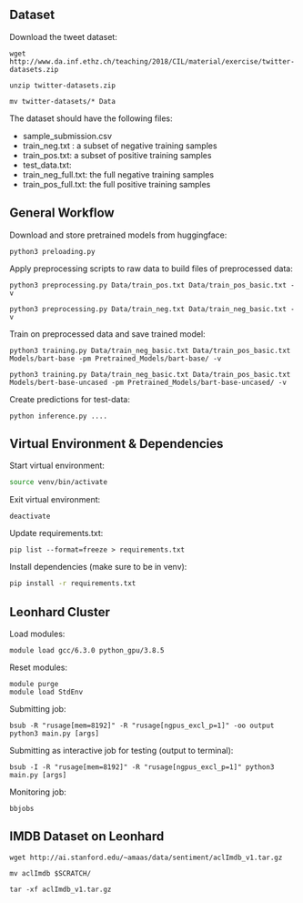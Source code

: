 ## Dataset

Download the tweet dataset:
```
wget http://www.da.inf.ethz.ch/teaching/2018/CIL/material/exercise/twitter-datasets.zip

unzip twitter-datasets.zip

mv twitter-datasets/* Data
```
The dataset should have the following files:
- sample_submission.csv
- train_neg.txt :  a subset of negative training samples
- train_pos.txt: a subset of positive training samples
- test_data.txt:
- train_neg_full.txt: the full negative training samples
- train_pos_full.txt: the full positive training samples

## General Workflow

Download and store pretrained models from huggingface:
```
python3 preloading.py
```
Apply preprocessing scripts to raw data to build files of preprocessed data:
```
python3 preprocessing.py Data/train_pos.txt Data/train_pos_basic.txt -v

python3 preprocessing.py Data/train_neg.txt Data/train_neg_basic.txt -v
```
Train on preprocessed data and save trained model:
```
python3 training.py Data/train_neg_basic.txt Data/train_pos_basic.txt Models/bart-base -pm Pretrained_Models/bart-base/ -v

python3 training.py Data/train_neg_basic.txt Data/train_pos_basic.txt Models/bert-base-uncased -pm Pretrained_Models/bart-base-uncased/ -v
```
Create predictions for test-data:
```
python inference.py ....
```

## Virtual Environment & Dependencies

Start virtual environment:
```bash
source venv/bin/activate
```

Exit virtual environment:
```
deactivate
```
Update requirements.txt:
```
pip list --format=freeze > requirements.txt
```
Install dependencies (make sure to be in venv):
```bash
pip install -r requirements.txt
```

## Leonhard Cluster

Load modules:
```
module load gcc/6.3.0 python_gpu/3.8.5
```
Reset modules:
```
module purge
module load StdEnv
```
Submitting job:
```
bsub -R "rusage[mem=8192]" -R "rusage[ngpus_excl_p=1]" -oo output python3 main.py [args]
```
Submitting as interactive job for testing (output to terminal):
```
bsub -I -R "rusage[mem=8192]" -R "rusage[ngpus_excl_p=1]" python3 main.py [args]
```
Monitoring job:
```
bbjobs
```

## IMDB Dataset on Leonhard
```
wget http://ai.stanford.edu/~amaas/data/sentiment/aclImdb_v1.tar.gz

mv aclImdb $SCRATCH/

tar -xf aclImdb_v1.tar.gz
```